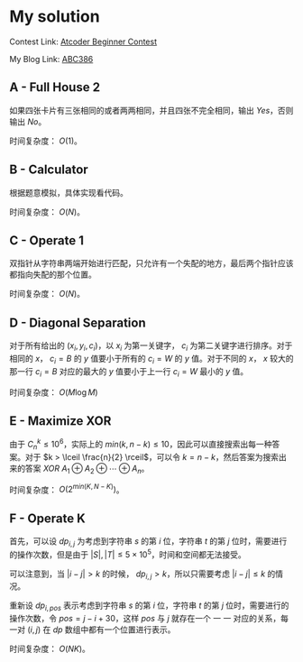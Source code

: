 # My solution

Contest Link: [Atcoder Beginner Contest](https://atcoder.jp/contests/abc386)

My Blog Link: [ABC386](https://blog.csdn.net/djhws144/article/details/145075561?sharetype=blogdetail&sharerId=145075561&sharerefer=PC&sharesource=djhws144&spm=1011.2480.3001.8118)

## A - Full House 2
如果四张卡片有三张相同的或者两两相同，并且四张不完全相同，输出 $Yes$，否则输出 $No$。

时间复杂度： $O(1)$。

## B - Calculator
根据题意模拟，具体实现看代码。

时间复杂度： $O(N)$。

## C - Operate 1
双指针从字符串两端开始进行匹配，只允许有一个失配的地方，最后两个指针应该都指向失配的那个位置。

时间复杂度： $O(N)$。

## D - Diagonal Separation
对于所有给出的 $(x_i, y_i, c_i)$，以 $x_i$ 为第一关键字， $c_i$ 为第二关键字进行排序。对于相同的 $x$， $c_i = B$ 的 $y$ 值要小于所有的 $c_i = W$ 的 $y$ 值。对于不同的 $x$， $x$ 较大的那一行 $c_i = B$ 对应的最大的 $y$ 值要小于上一行 $c_i = W$ 最小的 $y$ 值。

时间复杂度： $O(M\log M)$

## E - Maximize XOR
由于 $C_n^k \le 10^6$，实际上的 $min(k, n - k) \le 10$，因此可以直接搜索出每一种答案。对于 $k > \lceil \frac{n}{2} \rceil$，可以令 $k = n - k$，然后答案为搜索出来的答案 $XOR$ $A_1 \oplus A_2 \oplus \cdots \oplus A_n$。

时间复杂度： $O(2^{min(K, N - K)})$。

## F - Operate K
首先，可以设 $dp_{i, j}$ 为考虑到字符串 $s$ 的第 $i$ 位，字符串 $t$ 的第 $j$ 位时，需要进行的操作次数，但是由于 $|S|, |T| \le 5 \times 10^5$，时间和空间都无法接受。

可以注意到，当 $|i - j| > k$ 的时候， $dp_{i, j} > k$，所以只需要考虑 $|i - j| \le k$ 的情况。

重新设 $dp_{i, pos}$ 表示考虑到字符串 $s$ 的第 $i$ 位，字符串 $t$ 的第 $j$ 位时，需要进行的操作次数，令 $pos = j - i + 30$，这样 $pos$ 与 $j$ 就存在一个 一 一 对应的关系，每一对 $(i, j)$ 在 $dp$  数组中都有一个位置进行表示。

时间复杂度： $O(NK)$。
